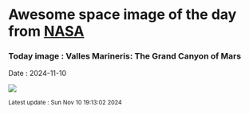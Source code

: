 
# Awesome space image of the day from [NASA](https://api.nasa.gov/)

### Today image : Valles Marineris: The Grand Canyon of Mars
Date : 2024-11-10

![](https://apod.nasa.gov/apod/image/2411/marsglobe_viking_960.jpg)

<small>Latest update : Sun Nov 10 19:13:02 2024</small>
        